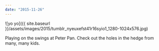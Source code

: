 ```yaml
---
date: "2015-11-26"
---
```


![yo yo]({{ site.baseurl }}/assets/images/2015/tumblr_nyeuxefst41r16syio1_1280-1024x576.jpg)

Playing on the swings at Peter Pan. Check out the holes in the hedge from many, many kids.
